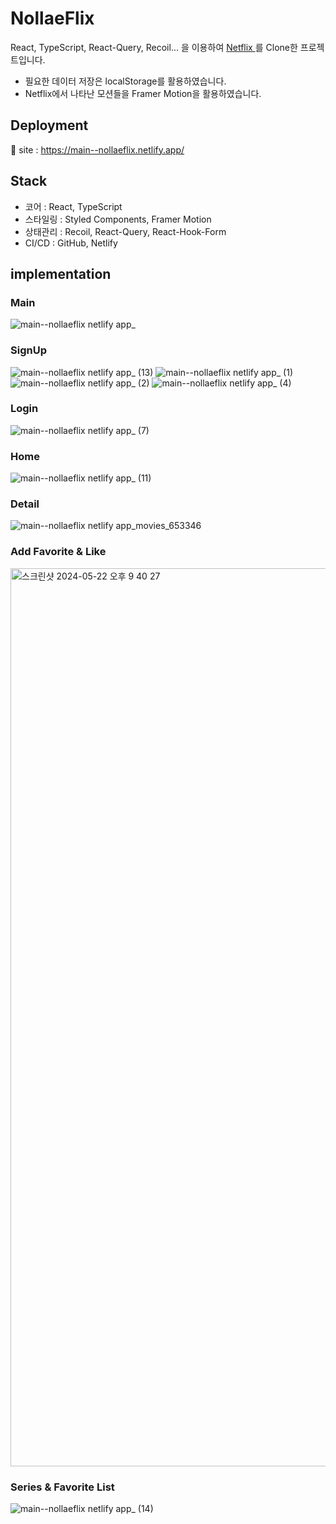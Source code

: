 # NollaeFlix

React, TypeScript, React-Query, Recoil... 을 이용하여 [ Netflix ](https://www.netflix.com/kr/)를 Clone한 프로젝트입니다.
<br/>
- 필요한 데이터 저장은 localStorage를 활용하였습니다.
- Netflix에서 나타난 모션들을 Framer Motion을 활용하였습니다.

## Deployment

🔗 site : https://main--nollaeflix.netlify.app/

## Stack
- 코어 : React, TypeScript
- 스타일링 : Styled Components, Framer Motion
- 상태관리 : Recoil, React-Query, React-Hook-Form
- CI/CD : GitHub, Netlify

## implementation

### Main
![main--nollaeflix netlify app_](https://github.com/nollae/nollaeflix/assets/54770759/c68c4057-be07-470e-9845-99f4366ee926)

### SignUp
![main--nollaeflix netlify app_ (13)](https://github.com/nollae/nollaeflix/assets/54770759/190afef0-b0e7-4fc0-a3e9-4a9c9c6dba82)
![main--nollaeflix netlify app_ (1)](https://github.com/nollae/nollaeflix/assets/54770759/e235ae0d-6428-4d29-bf3b-9e49b85f2b4f)
![main--nollaeflix netlify app_ (2)](https://github.com/nollae/nollaeflix/assets/54770759/9557c77a-50b5-4b16-83df-6fadf83ce07d)
![main--nollaeflix netlify app_ (4)](https://github.com/nollae/nollaeflix/assets/54770759/2d5e8cd9-d4a2-49cf-bf20-73ae4a6e7c57)

### Login
![main--nollaeflix netlify app_ (7)](https://github.com/nollae/nollaeflix/assets/54770759/c4525d2a-d3bb-4a3e-9ae8-28def3bfcf6c)

### Home
![main--nollaeflix netlify app_ (11)](https://github.com/nollae/nollaeflix/assets/54770759/37fc8e66-10e5-45d8-a145-f9547e6a3794)

### Detail
![main--nollaeflix netlify app_movies_653346](https://github.com/nollae/nollaeflix/assets/54770759/ebbb9786-e8e4-4f66-ba87-5174d7478de1)

### Add Favorite & Like
<img width="1437" alt="스크린샷 2024-05-22 오후 9 40 27" src="https://github.com/nollae/nollaeflix/assets/54770759/38da9303-994d-4a19-8054-5fe3560441e0" />

### Series & Favorite List

![main--nollaeflix netlify app_ (14)](https://github.com/nollae/nollaeflix/assets/54770759/5f98a12b-e665-48f3-a89c-bc9d547027fa)

